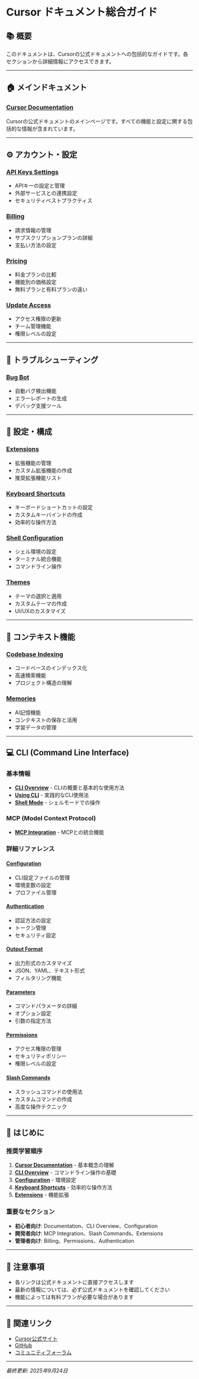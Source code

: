 # Cursor ドキュメント総合ガイド

## 📚 概要

このドキュメントは、Cursorの公式ドキュメントへの包括的なガイドです。各セクションから詳細情報にアクセスできます。

---

## 🏠 メインドキュメント

### [Cursor Documentation](https://cursor.com/docs)
Cursorの公式ドキュメントのメインページです。すべての機能と設定に関する包括的な情報が含まれています。

---

## ⚙️ アカウント・設定

### [API Keys Settings](https://cursor.com/docs/settings/api-keys)
- APIキーの設定と管理
- 外部サービスとの連携設定
- セキュリティベストプラクティス

### [Billing](https://cursor.com/docs/account/billing)
- 請求情報の管理
- サブスクリプションプランの詳細
- 支払い方法の設定

### [Pricing](https://cursor.com/docs/account/pricing)
- 料金プランの比較
- 機能別の価格設定
- 無料プランと有料プランの違い

### [Update Access](https://cursor.com/docs/account/update-access)
- アクセス権限の更新
- チーム管理機能
- 権限レベルの設定

---

## 🐛 トラブルシューティング

### [Bug Bot](https://cursor.com/docs/bugbot)
- 自動バグ検出機能
- エラーレポートの生成
- デバッグ支援ツール

---

## 🔧 設定・構成

### [Extensions](https://cursor.com/docs/configuration/extensions)
- 拡張機能の管理
- カスタム拡張機能の作成
- 推奨拡張機能リスト

### [Keyboard Shortcuts](https://cursor.com/docs/configuration/kbd)
- キーボードショートカットの設定
- カスタムキーバインドの作成
- 効率的な操作方法

### [Shell Configuration](https://cursor.com/docs/configuration/shell)
- シェル環境の設定
- ターミナル統合機能
- コマンドライン操作

### [Themes](https://cursor.com/docs/configuration/themes)
- テーマの選択と適用
- カスタムテーマの作成
- UI/UXのカスタマイズ

---

## 🧠 コンテキスト機能

### [Codebase Indexing](https://cursor.com/docs/context/codebase-indexing)
- コードベースのインデックス化
- 高速検索機能
- プロジェクト構造の理解

### [Memories](https://cursor.com/docs/context/memories)
- AI記憶機能
- コンテキストの保存と活用
- 学習データの管理

---

## 💻 CLI (Command Line Interface)

### 基本情報
- **[CLI Overview](https://cursor.com/docs/cli/overview)** - CLIの概要と基本的な使用方法
- **[Using CLI](https://cursor.com/docs/cli/using)** - 実践的なCLI使用法
- **[Shell Mode](https://cursor.com/docs/cli/shell-mode)** - シェルモードでの操作

### MCP (Model Context Protocol)
- **[MCP Integration](https://cursor.com/docs/cli/mcp)** - MCPとの統合機能

### 詳細リファレンス

#### [Configuration](https://cursor.com/docs/cli/reference/configuration)
- CLI設定ファイルの管理
- 環境変数の設定
- プロファイル管理

#### [Authentication](https://cursor.com/docs/cli/reference/authentication)
- 認証方法の設定
- トークン管理
- セキュリティ設定

#### [Output Format](https://cursor.com/docs/cli/reference/output-format)
- 出力形式のカスタマイズ
- JSON、YAML、テキスト形式
- フィルタリング機能

#### [Parameters](https://cursor.com/docs/cli/reference/parameters)
- コマンドパラメータの詳細
- オプション設定
- 引数の指定方法

#### [Permissions](https://cursor.com/docs/cli/reference/permissions)
- アクセス権限の管理
- セキュリティポリシー
- 権限レベルの設定

#### [Slash Commands](https://cursor.com/docs/cli/reference/slash-commands)
- スラッシュコマンドの使用法
- カスタムコマンドの作成
- 高度な操作テクニック

---

## 🚀 はじめに

### 推奨学習順序

1. **[Cursor Documentation](https://cursor.com/docs)** - 基本概念の理解
2. **[CLI Overview](https://cursor.com/docs/cli/overview)** - コマンドライン操作の基礎
3. **[Configuration](https://cursor.com/docs/cli/reference/configuration)** - 環境設定
4. **[Keyboard Shortcuts](https://cursor.com/docs/configuration/kbd)** - 効率的な操作方法
5. **[Extensions](https://cursor.com/docs/configuration/extensions)** - 機能拡張

### 重要なセクション

- **初心者向け**: Documentation、CLI Overview、Configuration
- **開発者向け**: MCP Integration、Slash Commands、Extensions
- **管理者向け**: Billing、Permissions、Authentication

---

## 📝 注意事項

- 各リンクは公式ドキュメントに直接アクセスします
- 最新の情報については、必ず公式ドキュメントを確認してください
- 機能によっては有料プランが必要な場合があります

---

## 🔗 関連リンク

- [Cursor公式サイト](https://cursor.com)
- [GitHub](https://github.com/getcursor)
- [コミュニティフォーラム](https://forum.cursor.com)

---

*最終更新: 2025年9月24日*
